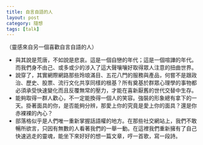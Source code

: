 ```yaml
---
title: 自言自語的人
layout: post
category: 隨想
tags: [talk]
---
```

（靈感來自另一個喜歡自言自語的人）

- 與其說是荒唐，不如說是悲哀。這是一個自戀的年代；這是一個喧譁的年代。而我們身不由己、或多或少的涉入了這大聲嚷嚷好取得眾人注意的扭曲世界。
- 說穿了，其實網際網路那些玲琅滿目、五花八門的服務與產品，何嘗不是跟政治、歷史、股票、流行文化共享同樣的根基？所有奠基於群眾心理學的事物都必須承受快速變化而且反覆無常的壓力，才能在喜新厭舊的世代交替中生存。
- 能夠取得一群人歡心，不一定能換得一個人的笑容。強裝的形象總有拿下的一天。掛著面具的你，是否能夠分辨，那愛上你的究竟是愛上你的面具？還是你赤裸裸的內心？
- 部落格似乎是人們唯一重新掌握話語權的地方。在那些社交網站上，我們不敢暢所欲言，只因有無數的人看著我們的一舉一動。在這裡我們重新擁有了自己快速逃走的靈魂，能坐下來好好的想一篇文章，哼一首歌，寫一段詩。
